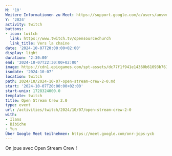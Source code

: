 ```yaml
---
M: '10'
Weitere Informationen zu Meet: https://support.google.com/a/users/answer/9282720
Y: '2024'
activity: twitch
buttons:
- icon: twitch
  link: https://www.twitch.tv/opensourcechurch
  link_title: Vers la chaine
date: '2024-10-07T20:00:00+02:00'
display: light
duration: '2:30:00'
end: '2024-10-07T22:30:00+02:00'
image: https://cdn1.epicgames.com/spt-assets/dc77f1f941e14360b61093b761cb34ba/dark-and-darker-1yv3x.jpg
isodate: '2024-10-07'
location: twitch
path: 2024/10/2024-10-07-open-stream-crew-2-0.md
start: '2024-10-07T20:00:00+02:00'
start-unix: 1728324000.0
template: twitch
title: Open Stream Crew 2.0
type: event
url: /activities/twitch/2024/10/07/open-stream-crew-2-0
with:
- Ilans
- Bibiche
- Yun
Über Google Meet teilnehmen: https://meet.google.com/onr-jqps-ycb
---
```

On joue avec Open Stream Crew !
